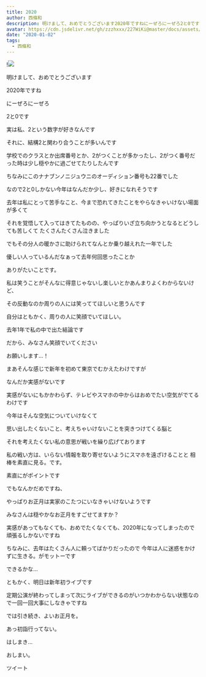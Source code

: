 ```yaml
---
title: 2020
author: 西條和
description: 明けまして、おめでとうございます2020年ですねにーぜろにーぜろ2と0です...
avatar: https://cdn.jsdelivr.net/gh/zzzhxxx/227WiKi@master/docs/assets/photo/avatar/nagomi.jpg
date: "2020-01-02"
tags:
  - 西條和
---
```


!![](https://cdn.jsdelivr.net/gh/zzzhxxx/227WiKi-image@master/blog-image/nagomi-2020-01-02_1.jpg)

























明けまして、おめでとうございます










2020年ですね













にーぜろにーぜろ








2と0です














実は私、2という数字が好きなんです





それに、結構2と関わり合うことが多いんです










学校でのクラスとか出席番号とか、2がつくことが多かったし、2がつく番号だった時は少し穏やかに過ごせてたりしたんです









ちなみにこのナナブンノニジュウニのオーディション番号も22番でした











なので2と0しかない今年はなんだか少し、好きになれそうです



















去年は私にとって苦手なこと、今まで恐れてきたことをやらなきゃいけない場面が多くて









それを覚悟して入ってはきてたものの、やっぱりいざ立ち向かうとなるとどうしても苦しくて
たくさんたくさん泣きました









でもその分人の暖かさに助けられてなんとか乗り越えれた一年でした







優しい人っているんだなぁって去年何回思ったことか








ありがたいことです。














私は笑うことがそんなに得意じゃないし楽しいとかあんまりよくわからないけど、

その反動なのか周りの人には笑っててほしいと思うんです













自分はともかく、周りの人に笑顔でいてほしい。

去年1年で私の中で出た結論です















だから、みなさん笑顔でいてください




お願いします…！

















まあそんな感じで新年を初めて東京でむかえたわけですが










なんだか実感がないです


実感がないにもかかわらず、テレビやスマホの中からはおめでたい空気がでてるわけです













今年はそんな空気についていけなくて



思い出したくないこと、考えちゃいけないことを突きつけてくる脳と

それを考えたくない私の意思が戦いを繰り広げております








私の戦い方は、いらない情報を取り寄せないようにスマホを遠ざけることと
相棒を素直に見る。です。

素直にがポイントです

















でもなんかだめですね、


やっぱりお正月は実家のこたつにいなきゃいけないようです





















みなさんは穏やかなお正月をすごせてますか？











実感があってもなくても、おめでたくなくても、2020年になってしまったので頑張るしかないですね












ちなみに、去年はたくさん人に頼ってばかりだったので
今年は人に迷惑をかけずに生きる。がモットーです





できるかな…


















ともかく、明日は新年初ライブです









定期公演が終わってしまって次にライブができるのがいつかわからない状態なので一回一回大事にしなきゃですね















では引き続き、よいお正月を。























あっ初詣行ってない。














はしまき…
















おしまい。


ツイート



